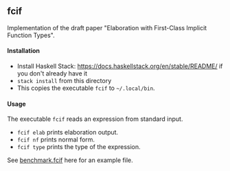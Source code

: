 ## fcif

Implementation of the draft paper "Elaboration with First-Class Implicit
Function Types".

#### Installation

- Install Haskell Stack: https://docs.haskellstack.org/en/stable/README/ if you don't already have it
- `stack install` from this directory
- This copies the executable `fcif` to `~/.local/bin`.

#### Usage

The executable `fcif` reads an expression from standard input.

- `fcif elab` prints elaboration output.
- `fcif nf` prints normal form.
- `fcif type` prints the type of the expression.

See [benchmark.fcif](benchmark.fcif) here for an example file.
